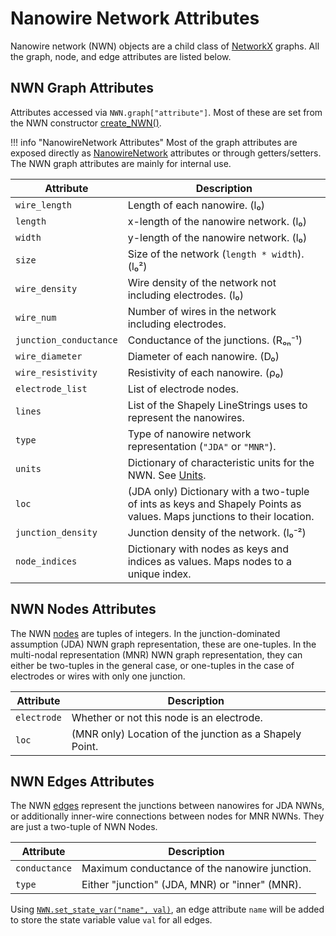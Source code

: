 # Nanowire Network Attributes

Nanowire network (NWN) objects are a child class of [NetworkX](https://networkx.org/documentation/stable/tutorial.html)
graphs. All the graph, node, and edge attributes are listed below. 

## NWN Graph Attributes

Attributes accessed via `NWN.graph["attribute"]`. Most of these are set from
the NWN constructor [create_NWN()](reference/mnns/nanowire_network.md#mnns.nanowire_network.create_NWN).

!!! info "NanowireNetwork Attributes"
    Most of the graph attributes are exposed directly as [NanowireNetwork](reference/mnns/nanowire_network.md#mnns.nanowire_network.NanowireNetwork)
    attributes or through getters/setters. The NWN graph attributes are mainly 
    for internal use.


| Attribute              | Description                                                                                                                    |
|------------------------|--------------------------------------------------------------------------------------------------------------------------------|
| `wire_length`          | Length of each nanowire. (l₀)                                                                                                  |
| `length`               | x-length of the nanowire network. (l₀)                                                                                         |
| `width`                | y-length of the nanowire network. (l₀)                                                                                         |
| `size`                 | Size of the network (`length * width`). (l₀²)                                                                                  |
| `wire_density`         | Wire density of the network not including electrodes. (l₀)                                                                     |
| `wire_num`             | Number of wires in the network including electrodes.                                                                           |
| `junction_conductance` | Conductance of the junctions. (Rₒₙ⁻¹)                                                                                          |
| `wire_diameter`        | Diameter of each nanowire. (D₀)                                                                                                |
| `wire_resistivity`     | Resistivity of each nanowire. (ρ₀)                                                                                             |
| `electrode_list`       | List of electrode nodes.                                                                                                       |
| `lines`                | List of the Shapely LineStrings uses to represent the nanowires.                                                               |
| `type`                 | Type of nanowire network representation (`"JDA"` or `"MNR"`).                                                                  |
| `units`                | Dictionary of characteristic units for the NWN. See [Units](usage.md#units).                                                   |
| `loc`                  | (JDA only) Dictionary with a two-tuple of ints as keys and Shapely Points as values. Maps junctions to their location.         |
| `junction_density`     | Junction density of the network. (l₀⁻²)                                                                                        |
| `node_indices`         | Dictionary with nodes as keys and indices as values. Maps nodes to a unique index.                                             |

## NWN Nodes Attributes

The NWN [nodes](https://networkx.org/documentation/stable/reference/classes/generated/networkx.Graph.nodes.html) 
are tuples of integers. In the junction-dominated assumption (JDA) NWN graph 
representation, these are one-tuples. In the multi-nodal representation (MNR) 
NWN graph representation, they can either be two-tuples in the general case, 
or one-tuples in the case of electrodes or wires with only one junction.

| Attribute   | Description                                             |
|-------------|---------------------------------------------------------|
| `electrode` | Whether or not this node is an electrode.               |
| `loc`       | (MNR only) Location of the junction as a Shapely Point. |

## NWN Edges Attributes

The NWN [edges](https://networkx.org/documentation/stable/reference/classes/generated/networkx.Graph.edges.html) 
represent the junctions between nanowires for JDA NWNs, or additionally 
inner-wire connections between nodes for MNR NWNs. They are just a two-tuple 
of NWN Nodes.

| Attribute     | Description                                    |
|---------------|------------------------------------------------|
| `conductance` | Maximum conductance of the nanowire junction.  |
| `type`        | Either "junction" (JDA, MNR) or "inner" (MNR). |

Using [`NWN.set_state_var("name", val)`](reference/mnns/nanowire_network.md#mnns.nanowire_network.NanowireNetwork.set_state_var),
an edge attribute `name` will be added to store the state variable value `val`
for all edges.